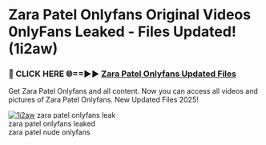 # Zara Patel Onlyfans Original Videos 0nlyFans Leaked - Files Updated! (1i2aw)

<h3>🔴 CLICK HERE 🌐==►► <a href="https://tinyurl.com/4seja8ks" rel="nofollow">Zara Patel Onlyfans Updated Files</a></h3>

Get Zara Patel Onlyfans and all content. Now you can access all videos and pictures of Zara Patel Onlyfans. New Updated Files 2025!

[![1i2aw](https://i.imgur.com/EWjZXRe.gif)](https://tinyurl.com/4seja8ks)
zara patel onlyfans leak<br>
zara patel onlyfans leaked<br>
zara patel nude onlyfans